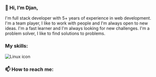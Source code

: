 ### 👋 Hi, I’m Djan,
I'm full stack developer with 5+ years of experience in web development.
I'm a team player, I like to work with people and I'm always open to new ideas.
I'm a fast learner and I'm always looking for new challenges.
I'm a problem solver, I like to find solutions to problems.

### My skills:

<img alt="Linux icon" srcset="https://img.icons8.com/color/2x/linux.png 2x">

### 📫 How to reach me:
